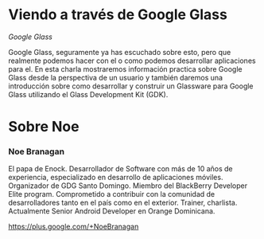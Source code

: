 # Viendo a través de Google Glass

*Google Glass*

Google Glass, seguramente ya has escuchado sobre esto, pero que realmente podemos hacer con el o como podemos desarrollar aplicaciones para el. En esta charla mostraremos información practica sobre Google Glass desde la perspectiva de un usuario y también daremos una introducción sobre como desarrollar y construir un Glassware para Google Glass utilizando el Glass Development Kit (GDK).

# Sobre Noe

### Noe Branagan

El papa de Enock. Desarrollador de Software con más de 10 años de experiencia, especializado en desarrollo de aplicaciones móviles. Organizador de GDG Santo Domingo. Miembro del BlackBerry Developer Elite program. Comprometido a contribuir con la comunidad de desarrolladores tanto en el país como en el exterior. Trainer, charlista. Actualmente Senior Android Developer en Orange Dominicana.

https://plus.google.com/+NoeBranagan